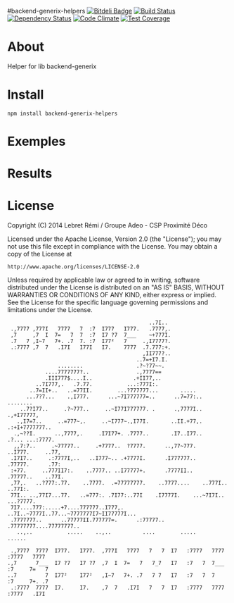 #backend-generix-helpers
[![Bitdeli Badge](https://d2weczhvl823v0.cloudfront.net/lebretr/backend-generix-helpers/trend.png)](https://bitdeli.com/free "Bitdeli Badge")
[![Build Status](https://travis-ci.org/adeo-proxideco/backend-generix-helpers.svg)](https://travis-ci.org/adeo-proxideco/backend-generix-helpers)
[![Dependency Status](https://david-dm.org/adeo-proxideco/backend-generix-helpers.svg)](https://david-dm.org/adeo-proxideco/backend-generix-helpers)
[![Code Climate](https://codeclimate.com/github/adeo-proxideco/backend-generix-helpers/badges/gpa.svg)](https://codeclimate.com/github/adeo-proxideco/backend-generix-helpers)
[![Test Coverage](https://codeclimate.com/github/adeo-proxideco/backend-generix-helpers/badges/coverage.svg)](https://codeclimate.com/github/adeo-proxideco/backend-generix-helpers)


__About__
===========

Helper for lib backend-generix


__Install__
===========
```
npm install backend-generix-helpers
```

__Exemples__
===========

__Results__
===========

__License__
===========

Copyright (C) 2014 Lebret Rémi / Groupe Adeo - CSP Proximité Déco

Licensed under the Apache License, Version 2.0 (the "License");
you may not use this file except in compliance with the License.
You may obtain a copy of the License at

    http://www.apache.org/licenses/LICENSE-2.0

Unless required by applicable law or agreed to in writing, software
distributed under the License is distributed on an "AS IS" BASIS,
WITHOUT WARRANTIES OR CONDITIONS OF ANY KIND, either express or implied.
See the License for the specific language governing permissions and
limitations under the License.


```
                                             ..7I..                                 
 .,7777 ,777I   7777   7  :7  I777   I777.   .7777,.                                
 ,7     ,7  I  7=   7  7  :7  I7 ?7  7___    ~+777I.                                
 .7   7 ,I~7   7+. .7  7. :7  I77²   7     .,I7777?.                                
 .:7777 ,7  7   .I7I   I77I   I7.    7777  .7.777:+.                                
                                           ,II777?..                                
                                         ..7=+I7.I.                                 
                ........                 .?~?77~~.                                  
            ....7777777?..               .,7777==                                   
            .III777$....I..             .+II77,..                                   
         ..7I777,.   .7.77.           ...:777I:.                                    
       ..7=II+..   ..=77II.        ...?777777...       .....                        
      ...7?7...    .,I777.      ...~7I777777=..      ..7=77:..       ........       
    ..7?I77..     .?~777..     ..~I77I777777. .      .,7777I..      .,+I77777,      
   .,I7=7..     ..=777~,.     ..~I777~.,I77I.       ..II.+77,.     .:+I+7777777..   
  .,~??I.      ..,7777,.     .I7I77+. .7777..       .I7..I77..    .?... ...:7777.   
  ,,7:7..     .~77777..     .+7777..  ?7777.      ..,77~777.    ..I777.     ..77,   
 .I7I7..     .:7777I,..   ..I777~.. .+7777I.      .I777777..    .77777.      .77:   
 :+77.     ..777II7:.    ..7777.. ..I77777+.      .7777II..    .77777..    ..77I.   
 ,77,.   ..?777:.77.    ..7777.  .=77777777.    ..7777....    ..777I..    ..77I:.   
 77I.. ..,77I7...77.   ..=777:. .7I77:..77I    .I7777I.    ...~7I7I.. ...?7777.     
 7I7....777:.....+7....777777..I777,.  ..7I..~7777I..77...~7777777I7~II77777I...    
 .7777777..      ..77777II.777777=.      .:77777..   .77777777....77777777..        
   ..,..           .....    ..,..          ....        .....       ......           
                                                                                    
 .,7777  7777  I777.   I777.  ,777I   7777   7   7  I7   :7777   7777  :7777   7777 
.,7      7___  I7 ?7   I7 ?7  ,7  I  7=   7   7_7   I7   :7   7  7___  :7     7=   7
..7         7  I77²    I77²   ,I~7   7+. .7   7 7   I7   :7   7  7     :7     7+. .7
 .:7777  7777  I7.     I7.    ,7  7   .I7I   7   7  I7   :7777   7777  :7777   .I7I 
```
